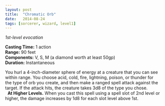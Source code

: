 ```yaml
---
layout: post
title:  "Chromatic Orb"
date:   2014-08-24
tags: [sorcerer, wizard, level1]
---
```


_1st-level evocation_

**Casting Time:** 1 action  
**Range:** 90 feet  
**Components:** V, S, M (a diamond worth at least 50gp)  
**Duration:** Instantaneous

You hurl a 4-inch-diameter sphere of energy at a creature that you can see within range. You choose acid, cold, fire, lightning, poison, or thunder for the type of orb you create, and then make a ranged spell attack against the target. If the attack hits, the creature takes 3d8 of the type you chose.  
&nbsp;&nbsp;**At Higher Levels.** When you cast this spell using a spell slot of 2nd level or higher, the damage increases by 1d8 for each slot level above 1st.

